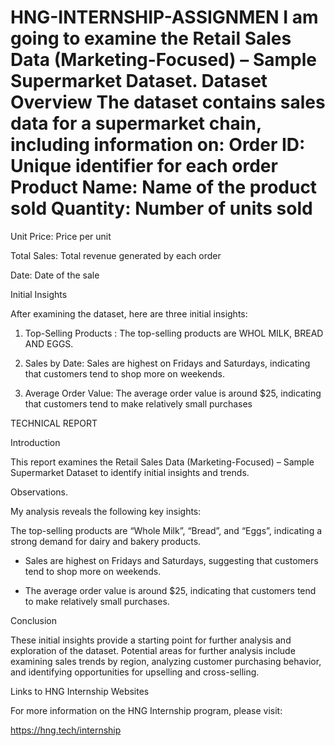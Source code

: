 # HNG-INTERNSHIP-ASSIGNMEN         I am going to examine the Retail Sales Data (Marketing-Focused) – Sample Supermarket Dataset.                                        Dataset Overview                                                      The dataset contains sales data for a supermarket chain, including information on:                                                      Order ID: Unique identifier for each order                                                         Product Name: Name of the product sold                                                              Quantity: Number of units sold

Unit Price: Price per unit

Total Sales: Total revenue generated by each order

Date: Date of the sale



Initial Insights

After examining the dataset, here are three initial insights:



1. Top-Selling Products : The top-selling products are  WHOL MILK, BREAD AND EGGS.

2. Sales by Date: Sales are highest on Fridays and Saturdays, indicating that customers tend to shop more on weekends.

3. Average Order Value: The average order value is around $25, indicating that customers tend to make relatively small purchases

TECHNICAL REPORT 

Introduction

This report examines the Retail Sales Data (Marketing-Focused) – Sample Supermarket Dataset to identify initial insights and trends.



Observations.                                        

My analysis reveals the following key insights:

The top-selling products are “Whole Milk”, “Bread”, and “Eggs”, indicating a strong demand for dairy and bakery products.

- Sales are highest on Fridays and Saturdays, suggesting that customers tend to shop more on weekends.

- The average order value is around $25, indicating that customers tend to make relatively small purchases.



Conclusion

These initial insights provide a starting point for further analysis and exploration of the dataset. Potential areas for further analysis include examining sales trends by region, analyzing customer purchasing behavior, and identifying opportunities for upselling and cross-selling.



Links to HNG Internship Websites

For more information on the HNG Internship program, please visit:

https://hng.tech/internship

